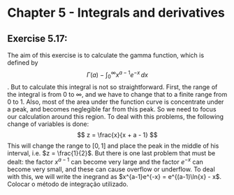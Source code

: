 # Chapter 5 - Integrals and derivatives

## Exercise 5.17:
The aim of this exercise is to calculate the gamma function, which is defined by
$$ \Gamma (a) - \int_{0}^{\infty} x^{a-1}e^{-x} \, dx $$.
But to calculate this integral is not so straightforward. First, the range of the integral is from 0 to $\infty$, and we have to change that to a finite range from 0 to 1.
Also, most of the area under the function curve is concentrate under a peak, and becomes neglegible far from this peak. So we need to focus our calculation around this region.
To deal with this problems, the following change of variables is done:
$$ z = \frac{x}{x + a - 1} $$
This will change the range to $[0,1]$ and place the peak in the middle of his interval, i.e. $z = \frac{1}{2}$.
But there is one last problem that must be dealt: the factor $x^{a-1}$ can become very large and the factor $e^{-x}$ can become very small, and these can cause overflow or underflow. To deal with this, we will write the inegrand as $x^{a-1}e^{-x} = e^{(a-1)\ln{x} - x$.
Colocar o método de integração utilizado.
